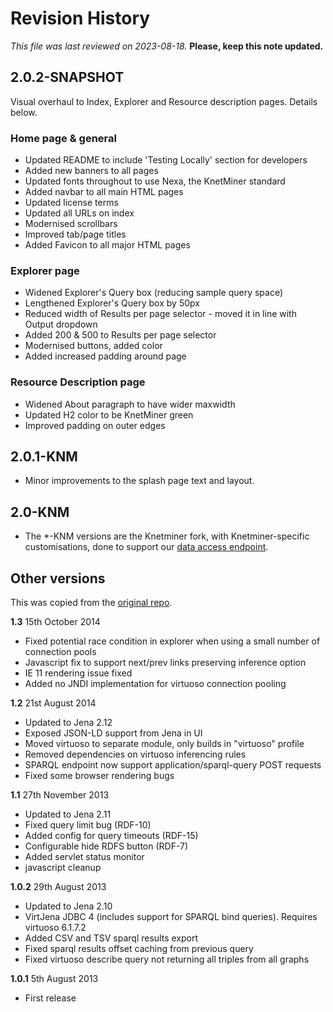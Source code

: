 # Revision History

*This file was last reviewed on 2023-08-18.* **Please, keep this note updated.**

## 2.0.2-SNAPSHOT

Visual overhaul to Index, Explorer and Resource description pages. Details below.

### Home page & general
* Updated README to include 'Testing Locally' section for developers
* Added new banners to all pages
* Updated fonts throughout to use Nexa, the KnetMiner standard
* Added navbar to all main HTML pages
* Updated license terms
* Updated all URLs on index
* Modernised scrollbars
* Improved tab/page titles
* Added Favicon to all major HTML pages

### Explorer page
* Widened Explorer's Query box (reducing sample query space)
* Lengthened Explorer's Query box by 50px
* Reduced width of Results per page selector - moved it in line with Output dropdown
* Added 200 & 500 to Results per page selector
* Modernised buttons, added color
* Added increased padding around page

### Resource Description page
* Widened About paragraph to have wider maxwidth
* Updated H2 color to be KnetMiner green
* Improved padding on outer edges


## 2.0.1-KNM
* Minor improvements to the splash page text and layout.

## 2.0-KNM
* The *-KNM versions are the Knetminer fork, with Knetminer-specific customisations, done to support our [data access endpoint][10].

[10]: https://knetminer.com/data


## Other versions

This was copied from the [original repo](https://github.com/EBISPOT/lodestar).

**1.3**  15th October 2014
* Fixed potential race condition in explorer when using a small number of connection pools
* Javascript fix to support next/prev links preserving inference option
* IE 11 rendering issue fixed
* Added no JNDI implementation for virtuoso connection pooling

**1.2**  21st August 2014
* Updated to Jena 2.12
* Exposed JSON-LD support from Jena in UI 
* Moved virtuoso to separate module, only builds in "virtuoso" profile
* Removed dependencies on virtuoso inferencing rules
* SPARQL endpoint now support application/sparql-query POST requests 
* Fixed some browser rendering bugs 

**1.1** 27th November 2013	
* Updated to Jena 2.11
* Fixed query limit bug (RDF-10)
* Added config for query timeouts (RDF-15)
* Configurable hide RDFS button (RDF-7)
* Added servlet status monitor
* javascript cleanup

**1.0.2** 29th August 2013	
* Updated to Jena 2.10
* VirtJena JDBC 4 (includes support for SPARQL bind queries). Requires virtuoso 6.1.7.2
* Added CSV and TSV sparql results export
* Fixed sparql results offset caching from previous query
* Fixed virtuoso describe query not returning all triples from all graphs

**1.0.1** 5th August 2013
* First release
